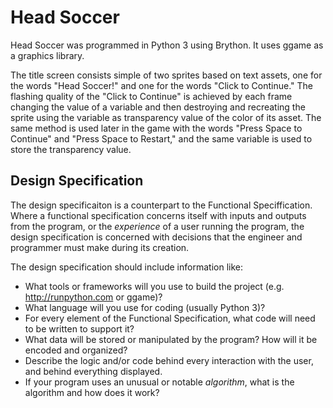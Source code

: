 # Head Soccer
Head Soccer was programmed in Python 3 using Brython.  It uses ggame as a graphics library.

The title screen consists simple of two sprites based on text assets, one for the words "Head Soccer!" and one for the words "Click to Continue."  The flashing quality of the "Click to Continue" is achieved by each frame changing the value of a variable and then destroying and recreating the sprite using the variable as transparency value of the color of its asset.  The same method is used later in the game with the words "Press Space to Continue" and "Press Space to Restart," and the same variable is used to store the transparency value.

## Design Specification

The design specificaiton is a counterpart to the Functional Speciffication. Where a functional specification concerns itself
with inputs and outputs from the program, or the *experience* of a user running the program, the design specification is concerned with decisions that the engineer and programmer must make during its creation.

The design specification should include information like:

* What tools or frameworks will you use to build the project (e.g. http://runpython.com or ggame)?
* What language will you use for coding (usually Python 3)?
* For every element of the Functional Specification, what code will need to be written to support it?
* What data will be stored or manipulated by the program? How will it be encoded and organized?
* Describe the logic and/or code behind every interaction with the user, and behind everything displayed.
* If your program uses an unusual or notable *algorithm*, what is the algorithm and how does it work?
